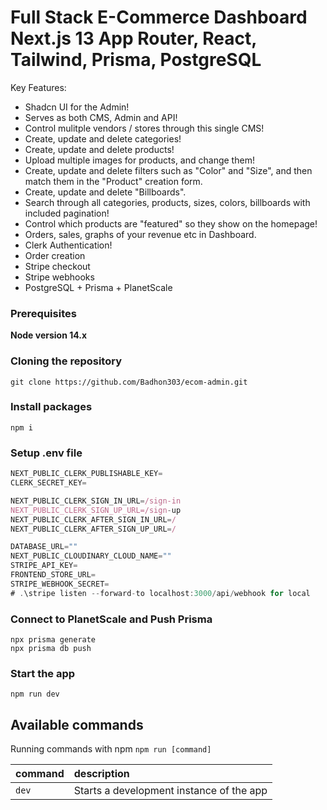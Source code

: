 # Full Stack E-Commerce Dashboard Next.js 13 App Router, React, Tailwind, Prisma, PostgreSQL

Key Features:

- Shadcn UI for the Admin!
- Serves as both CMS, Admin and API!
- Control mulitple vendors / stores through this single CMS!
- Create, update and delete categories!
- Create, update and delete products!
- Upload multiple images for products, and change them!
- Create, update and delete filters such as "Color" and "Size", and then match them in the "Product" creation form.
- Create, update and delete "Billboards".
- Search through all categories, products, sizes, colors, billboards with included pagination!
- Control which products are "featured" so they show on the homepage!
- Orders, sales, graphs of your revenue etc in Dashboard.
- Clerk Authentication!
- Order creation
- Stripe checkout
- Stripe webhooks
- PostgreSQL + Prisma + PlanetScale

### Prerequisites

**Node version 14.x**

### Cloning the repository

```shell
git clone https://github.com/Badhon303/ecom-admin.git
```

### Install packages

```shell
npm i
```

### Setup .env file


```js
NEXT_PUBLIC_CLERK_PUBLISHABLE_KEY=
CLERK_SECRET_KEY=

NEXT_PUBLIC_CLERK_SIGN_IN_URL=/sign-in
NEXT_PUBLIC_CLERK_SIGN_UP_URL=/sign-up
NEXT_PUBLIC_CLERK_AFTER_SIGN_IN_URL=/
NEXT_PUBLIC_CLERK_AFTER_SIGN_UP_URL=/

DATABASE_URL=""
NEXT_PUBLIC_CLOUDINARY_CLOUD_NAME=""
STRIPE_API_KEY=
FRONTEND_STORE_URL=
STRIPE_WEBHOOK_SECRET=
# .\stripe listen --forward-to localhost:3000/api/webhook for local
```

### Connect to PlanetScale and Push Prisma
```shell
npx prisma generate
npx prisma db push
```


### Start the app

```shell
npm run dev
```

## Available commands

Running commands with npm `npm run [command]`

| command         | description                              |
| :-------------- | :--------------------------------------- |
| `dev`           | Starts a development instance of the app |
